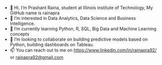 - 👋 Hi, I’m Prashant Raina, student at Illinois institute of Technology, My GitHub name is rainapra
- 👀 I’m interested in Data Analytics, Data Science and Business Intelligence.
- 🌱 I’m currently learning Python, R, SQL, Big Data and Machine Learning concepts
- 💞️ I’m looking to collaborate on building predictive models based on Python, building dashboards on Tableau.
- 📫 You can reach out to me on https://www.linkedin.com/in/rainapra92/ or rainapra92@gmail.com

<!---
rainapra/rainapra is a ✨ special ✨ repository because its `README.md` (this file) appears on your GitHub profile.
You can click the Preview link to take a look at your changes.
--->
